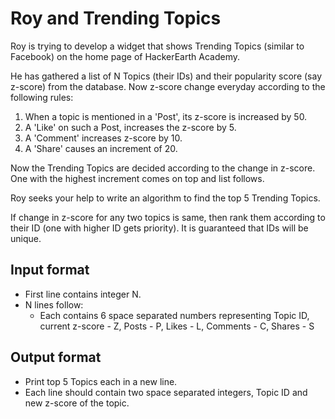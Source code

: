 # Roy and Trending Topics

Roy is trying to develop a widget that shows Trending Topics (similar to Facebook) on the home page of HackerEarth Academy.

He has gathered a list of N Topics (their IDs) and their popularity score (say z-score) from the database. Now z-score change everyday according to the following rules:

1. When a topic is mentioned in a 'Post', its z-score is increased by 50.
2. A 'Like' on such a Post, increases the z-score by 5.
3. A 'Comment' increases z-score by 10.
4. A 'Share' causes an increment of 20.

Now the Trending Topics are decided according to the change in z-score. One with the highest increment comes on top and list follows.

Roy seeks your help to write an algorithm to find the top 5 Trending Topics.

If change in z-score for any two topics is same, then rank them according to their ID (one with higher ID gets priority). It is guaranteed that IDs will be unique.

## Input format

- First line contains integer N.
- N lines follow:
  - Each contains 6 space separated numbers representing Topic ID, current z-score - Z, Posts - P, Likes - L, Comments - C, Shares - S

## Output format

- Print top 5 Topics each in a new line.
- Each line should contain two space separated integers, Topic ID and new z-score of the topic.
